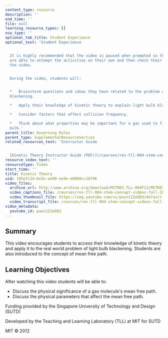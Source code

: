 ```yaml
---
content_type: resource
description: ''
end_time: ''
file: null
learning_resource_types: []
ocw_type: ''
optional_tab_title: Student Experience
optional_text: 'Student Experience


  It is highly recommended that the video is paused when prompted so that students
  are able to attempt the activities on their own and then check their solutions against
  the video.


  During the video, students will:


  *   Brainstorm questions and ideas they have related to the problem of light bulb
  blackening.

  *   Apply their knowledge of kinetic theory to explain light bulb blackening.

  *   Consider factors that affect collision frequency.

  *   Think about what properties may be important for a gas used to fill a light
  bulb.'
parent_title: Governing Rules
parent_type: SupplementalResourceSection
related_resources_text: 'Instructor Guide


  [Kinetic Theory Instructor Guide (PDF)](/courses/res-tll-004-stem-concept-videos-fall-2013/resources/mitres_tll-004f13_kinguide)'
resource_index_text: ''
resourcetype: Video
start_time: ''
title: Kinetic Theory
uid: 195e7c24-be3e-ee90-ee9e-e0088cc1b746
video_files:
  archive_url: http://www.archive.org/download/MITRES.TLL-004F13/MITRES_TLL-004F13_kinetic_theory_intro_300k.mp4
  video_captions_file: /courses/res-tll-004-stem-concept-videos-fall-2013/959b6154205a5c568d790305e9a04810_pazn1IIeDEU.vtt
  video_thumbnail_file: https://img.youtube.com/vi/pazn1IIeDEU/default.jpg
  video_transcript_file: /courses/res-tll-004-stem-concept-videos-fall-2013/4ace439e140a4fafc3f109568c2e932c_pazn1IIeDEU.pdf
video_metadata:
  youtube_id: pazn1IIeDEU
---
```


Summary
-------

This video encourages students to access their knowledge of kinetic theory and apply it to the real world problem of light bulb blackening. Students are also introduced to the concept of mean free path.

Learning Objectives
-------------------

After watching this video students will be able to:

*   Discuss the physical significance of a gas molecule's mean free path.
*   Discuss the physical parameters that affect the mean free path.

Funding provided by the Singapore University of Technology and Design (SUTD)

Developed by the Teaching and Learning Laboratory (TLL) at MIT for SUTD

MIT © 2012




